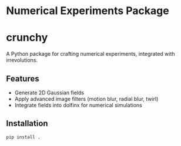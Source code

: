 # Numerical Experiments Package

# crunchy

A Python package for crafting numerical experiments, integrated with irrevolutions.

## Features

-   Generate 2D Gaussian fields
-   Apply advanced image filters (motion blur, radial blur, twirl)
-   Integrate fields into dolfinx for numerical simulations

## Installation

```bash
pip install .
```
